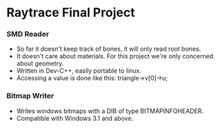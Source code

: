 # Raytrace Final Project

### SMD Reader
* So far it doesn't keep track of bones, it will only read root bones.
* It doesn't care about materials. For this project we're only concerned about geometry.
* Written in Dev-C++, easily portable to linux.
* Accessing a value is done like this: triangle->v[0]->u;

### Bitmap Writer
* Writes windows bitmaps with a DIB of type BITMAPINFOHEADER.
* Compatible with Windows 3.1 and above.